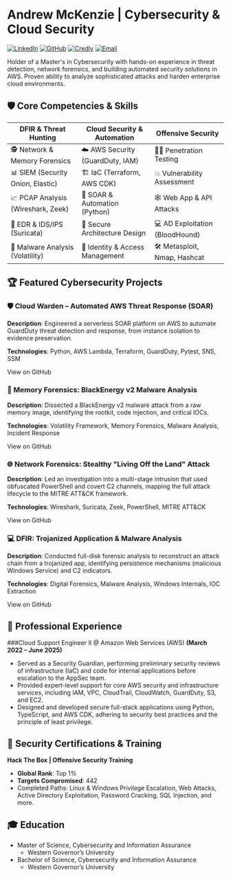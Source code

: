 # Andrew McKenzie | Cybersecurity & Cloud Security
<a href="https://www.linkedin.com/in/mckenzie-andrew/"><img src="https://img.shields.io/badge/LinkedIn-0A66C2.svg?style=for-the-badge&logo=LinkedIn&logoColor=white" alt="LinkedIn"/></a>
<a href="https://github.com/blu371ck"><img src="https://img.shields.io/badge/GitHub-181717.svg?style=for-the-badge&logo=GitHub&logoColor=white" alt="GitHub"/></a>
<a href="https://www.credly.com/users/mckenzie.andrew"><img src="https://img.shields.io/badge/Credly-FF6B00.svg?style=for-the-badge&logo=Credly&logoColor=white" alt="Credly"/></a>
<a href="mailto:url54.andrew@gmail.com"><img src="https://img.shields.io/badge/Email-EA4335.svg?style=for-the-badge&logo=Gmail&logoColor=white" alt="Email"/></a>

Holder of a Master's in Cybersecurity with hands-on experience in threat detection, network forensics, and building automated security solutions in AWS. Proven ability to analyze sophisticated attacks and harden enterprise cloud environments.

## 🛡️ Core Competencies & Skills

| DFIR & Threat Hunting | Cloud Security & Automation | Offensive Security |
|--|--|--|
| 🕵️ Network & Memory Forensics | ☁️ AWS Security (GuardDuty, IAM) | 👨‍💻 Penetration Testing |
| 📊 SIEM (Security Onion, Elastic) | 🏗️ IaC (Terraform, AWS CDK) | 💥 Vulnerability Assessment |
| 📈 PCAP Analysis (Wireshark, Zeek) | 🤖 SOAR & Automation (Python) | 🕸️ Web App & API Attacks |
| 🔎 EDR & IDS/IPS (Suricata) | 📜 Secure Architecture Design | 💻 AD Exploitation (BloodHound) |
| 🔬 Malware Analysis (Volatility) | 🔐 Identity & Access Management | 🛠️ Metasploit, Nmap, Hashcat |

## 🏆 Featured Cybersecurity Projects

### 🛡️ Cloud Warden – Automated AWS Threat Response (SOAR)
__Description__: Engineered a serverless SOAR platform on AWS to automate GuardDuty threat detection and response, from instance isolation to evidence preservation.

__Technologies__: Python, AWS Lambda, Terraform, GuardDuty, Pytest, SNS, SSM

View on GitHub

### 🔬 Memory Forensics: BlackEnergy v2 Malware Analysis
__Description__: Dissected a BlackEnergy v2 malware attack from a raw memory image, identifying the rootkit, code injection, and critical IOCs.

__Technologies__: Volatility Framework, Memory Forensics, Malware Analysis, Incident Response

View on GitHub

### 🌐 Network Forensics: Stealthy "Living Off the Land" Attack
__Description__: Led an investigation into a multi-stage intrusion that used obfuscated PowerShell and covert C2 channels, mapping the full attack lifecycle to the MITRE ATT&CK framework.

__Technologies__: Wireshark, Suricata, Zeek, PowerShell, MITRE ATT&CK

View on GitHub

### 💻 DFIR: Trojanized Application & Malware Analysis
__Description__: Conducted full-disk forensic analysis to reconstruct an attack chain from a trojanized app, identifying persistence mechanisms (malicious Windows Service) and C2 indicators.

__Technologies__: Digital Forensics, Malware Analysis, Windows Internals, IOC Extraction

View on GitHub

## 💼 Professional Experience
###Cloud Support Engineer II @ Amazon Web Services (AWS)
__(March 2022 – June 2025)__
- Served as a Security Guardian, performing preliminary security reviews of infrastructure (IaC) and code for internal applications before escalation to the AppSec team.
- Provided expert-level support for core AWS security and infrastructure services, including IAM, VPC, CloudTrail, CloudWatch, GuardDuty, S3, and EC2.
- Designed and developed secure full-stack applications using Python, TypeScript, and AWS CDK, adhering to security best practices and the principle of least privilege.

## 🏅 Security Certifications & Training

__Hack The Box | Offensive Security Training__
- __Global Rank__: Top 1%
- __Targets Compromised__: 442
- Completed Paths: Linux & Windows Privilege Escalation, Web Attacks, Active Directory Exploitation, Password Cracking, SQL Injection, and more.

## 🎓 Education
- Master of Science, Cybersecurity and Information Assurance
  - Western Governor’s University
- Bachelor of Science, Cybersecurity and Information Assurance
  - Western Governor’s University
